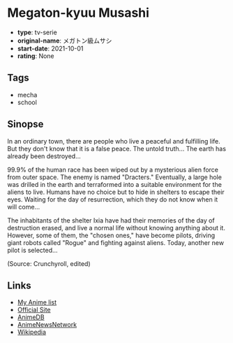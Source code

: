 # Megaton-kyuu Musashi

-   **type**: tv-serie
-   **original-name**: メガトン級ムサシ
-   **start-date**: 2021-10-01
-   **rating**: None

## Tags

-   mecha
-   school

## Sinopse

In an ordinary town, there are people who live a peaceful and fulfilling life. But they don't know that it is a false peace. The untold truth... The earth has already been destroyed...

99.9% of the human race has been wiped out by a mysterious alien force from outer space. The enemy is named "Dracters." Eventually, a large hole was drilled in the earth and terraformed into a suitable environment for the aliens to live. Humans have no choice but to hide in shelters to escape their eyes. Waiting for the day of resurrection, which they do not know when it will come...

The inhabitants of the shelter Ixia have had their memories of the day of destruction erased, and live a normal life without knowing anything about it. However, some of them, the "chosen ones," have become pilots, driving giant robots called "Rogue" and fighting against aliens. Today, another new pilot is selected...

(Source: Crunchyroll, edited)

## Links

-   [My Anime list](https://myanimelist.net/anime/33737/Megaton-kyuu_Musashi)
-   [Official Site](http://www.megaton-musashi.jp/)
-   [AnimeDB](http://anidb.info/perl-bin/animedb.pl?show=anime&aid=12296)
-   [AnimeNewsNetwork](http://www.animenewsnetwork.com/encyclopedia/anime.php?id=24549)
-   [Wikipedia](https://ja.wikipedia.org/wiki/%E3%83%A1%E3%82%AC%E3%83%88%E3%83%B3%E7%B4%9A%E3%83%A0%E3%82%B5%E3%82%B7)
